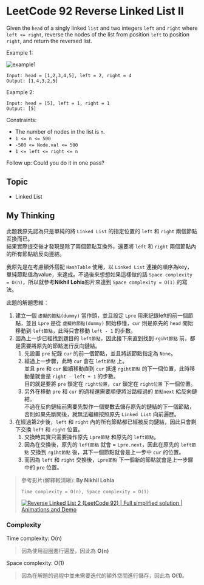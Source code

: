 # LeetCode 92 Reverse Linked List II
Given the `head` of a singly linked `list` and two integers `left` and `right` where `left <= right`, reverse the nodes of the list from position `left` to position `right`, and return the reversed list.

Example 1:

![example1](https://assets.leetcode.com/uploads/2021/02/19/rev2ex2.jpg)

```
Input: head = [1,2,3,4,5], left = 2, right = 4
Output: [1,4,3,2,5]
```

Example 2:
```
Input: head = [5], left = 1, right = 1
Output: [5]
```

Constraints:

- The number of nodes in the list is `n`.
- `1 <= n <= 500`
- `-500 <= Node.val <= 500`
- `1 <= left <= right <= n`

Follow up: Could you do it in one pass?

## Topic
- Linked List

## My Thinking
此題我原先認為只是單純的將 `Linked List` 的指定位置的 `left` 和 `right` 兩個節點互換而已。<br>結果實際提交後才發現是除了兩個節點互換外，還要將 `left` 和 `right` 兩個節點內的所有節點給反向連結。

我原先是在考慮額外搭配 `HashTable` 使用，以 `Linked List` 連接的順序為key，單純節點值為value，來達成。不過後來想想如果這樣做的話 `Space complexity = O(n)`，所以就參考**Nikhil Lohia**影片來達到 `Space complexity = O(1)` 的寫法。

此題的解題思維：
1. 建立一個 `虛擬的節點(dummy)` 當作頭，並且設定 `Lpre` 用來記錄left的前一個節點，並且 `Lpre` 是從 `虛擬的節點(dummy)` 開始移懂，`cur` 則是原先的 `head` 開始移動到 `left節點`，此時只會移動 `left - 1` 的步數。
2. 因為上一步已經找到題目的 `left節點`，因此接下來直到找到 `rgiht節點` 前，都是需要將原先的節點進行反向鏈結。
   1. 先設置 `pre` 紀錄 `cur` 的前一個節點，並且將該節點指定為 `None`。
   2. 經過上一步驟，此時 `cur` 會在 `left節點` 上。<br>並且 `pre` 和 `cur` 繼續移動直到 `cur` 抵達 `rgiht節點` 的下一個位置，此時移動量就會是 `right - left + 1` 的步數。<br>目的就是要將 `pre` 鎖定在 `right位置`，`cur` 鎖定在 `right位置` 下一個位置。
   3. 另外在移動 `pre` 和 `cur` 的過程還需要順便將沿路經過的 `節點next` 給反向鏈結。<br>不過在反向鏈結前需要先製作一個變數去儲存原先的鏈結的下一個節點，否則如果先斷開後，就無法繼續按照原先 `Linked List` 向前遍歷。
3. 在經過第2步後，`left` 和 `right` 內的所有節點都已經被反向鏈結，因此只會剩下交換 `left` 和 `right` 位置。
   1. 交換時其實只需要操作原先 `Lpre節點` 和原先的 `left節點`。
   2. 因為在交換後，原先的 `left節點` 就會 = `Lpre.next`，因此在原先的 `left節點` 交換到 `rgiht節點` 後，其下一個節點就會是上一步中 `cur` 的位置。
   3. 而因為 `left` 和 `right` 交換後，`Lpre節點` 下一個新的節點就會是上一步驟中的 `pre` 位置。

> 參考影片(解釋較清晰): **By Nikhil Lohia**
>
> `Time complexity = O(n), Space complexity = O(1)`
> 
> [![Reverse Linked List 2 (LeetCode 92) | Full simplified solution | Animations and Demo](https://img.youtube.com/vi/oDL8vuu2Q0E/hqdefault.jpg)](https://www.youtube.com/watch?v=oDL8vuu2Q0E)


### Complexity
Time complexity: O(n)
> 因為使用迴圈進行遍歷，因此為 **O(n)**

Space complexity: O(1)
> 因為在解題的過程中並未需要迭代的額外空間進行儲存，因此為 **O(1)**。